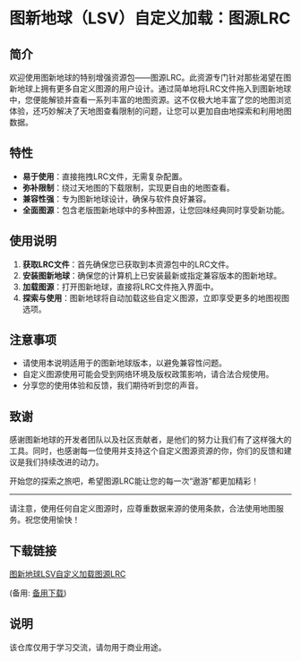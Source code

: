# 图新地球（LSV）自定义加载：图源LRC

## 简介

欢迎使用图新地球的特别增强资源包——图源LRC。此资源专门针对那些渴望在图新地球上拥有更多自定义图源的用户设计。通过简单地将LRC文件拖入到图新地球中，您便能解锁并查看一系列丰富的地图资源。这不仅极大地丰富了您的地图浏览体验，还巧妙解决了天地图查看限制的问题，让您可以更加自由地探索和利用地图数据。

## 特性

- **易于使用**：直接拖拽LRC文件，无需复杂配置。
- **弥补限制**：绕过天地图的下载限制，实现更自由的地图查看。
- **兼容性强**：专为图新地球设计，确保与软件良好兼容。
- **全面图源**：包含老版图新地球中的多种图源，让您回味经典同时享受新功能。

## 使用说明

1. **获取LRC文件**：首先确保您已获取到本资源包中的LRC文件。
2. **安装图新地球**：确保您的计算机上已安装最新或指定兼容版本的图新地球。
3. **加载图源**：打开图新地球，直接将LRC文件拖入界面中。
4. **探索与使用**：图新地球将自动加载这些自定义图源，立即享受更多的地图视图选项。

## 注意事项

- 请使用本说明适用于的图新地球版本，以避免兼容性问题。
- 自定义图源使用可能会受到网络环境及版权政策影响，请合法合规使用。
- 分享您的使用体验和反馈，我们期待听到您的声音。

## 致谢

感谢图新地球的开发者团队以及社区贡献者，是他们的努力让我们有了这样强大的工具。同时，也感谢每一位使用并支持这个自定义图源资源的你，你们的反馈和建议是我们持续改进的动力。

开始您的探索之旅吧，希望图源LRC能让您的每一次“遨游”都更加精彩！

---

请注意，使用任何自定义图源时，应尊重数据来源的使用条款，合法使用地图服务。祝您使用愉快！

## 下载链接
[图新地球LSV自定义加载图源LRC](https://pan.quark.cn/s/8141e198908d) 

(备用: [备用下载](https://pan.baidu.com/s/1cGCfDGMaxEgAPZ4orG4ALA?pwd=1234))

## 说明

该仓库仅用于学习交流，请勿用于商业用途。
